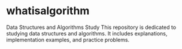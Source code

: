 # whatisalgorithm
Data Structures and Algorithms Study  This repository is dedicated to studying data structures and algorithms. It includes explanations, implementation examples, and practice problems. 
